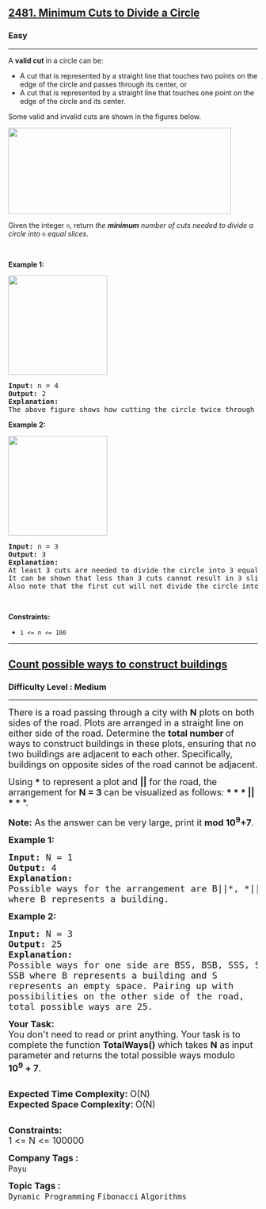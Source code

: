 <h2><a href="https://leetcode.com/problems/minimum-cuts-to-divide-a-circle/">2481. Minimum Cuts to Divide a Circle</a></h2><h3>Easy</h3><hr><div><p>A <strong>valid cut</strong> in a circle can be:</p>

<ul>
	<li>A cut that is represented by a straight line that touches two points on the edge of the circle and passes through its center, or</li>
	<li>A cut that is represented by a straight line that touches one point on the edge of the circle and its center.</li>
</ul>

<p>Some valid and invalid cuts are shown in the figures below.</p>
<img alt="" src="https://assets.leetcode.com/uploads/2022/10/29/alldrawio.png" style="width: 450px; height: 174px;">
<p>Given the integer <code>n</code>, return <em>the <strong>minimum</strong> number of cuts needed to divide a circle into </em><code>n</code><em> equal slices</em>.</p>

<p>&nbsp;</p>
<p><strong class="example">Example 1:</strong></p>
<img alt="" src="https://assets.leetcode.com/uploads/2022/10/24/11drawio.png" style="width: 200px; height: 200px;">
<pre><strong>Input:</strong> n = 4
<strong>Output:</strong> 2
<strong>Explanation:</strong> 
The above figure shows how cutting the circle twice through the middle divides it into 4 equal slices.
</pre>

<p><strong class="example">Example 2:</strong></p>
<img alt="" src="https://assets.leetcode.com/uploads/2022/10/24/22drawio.png" style="width: 200px; height: 201px;">
<pre><strong>Input:</strong> n = 3
<strong>Output:</strong> 3
<strong>Explanation:</strong>
At least 3 cuts are needed to divide the circle into 3 equal slices. 
It can be shown that less than 3 cuts cannot result in 3 slices of equal size and shape.
Also note that the first cut will not divide the circle into distinct parts.
</pre>

<p>&nbsp;</p>
<p><strong>Constraints:</strong></p>

<ul>
	<li><code>1 &lt;= n &lt;= 100</code></li>
</ul>
</div>

<hr>

<h2><a href="https://www.geeksforgeeks.org/problems/count-possible-ways-to-construct-buildings5007/1">Count possible ways to construct buildings</a></h2><h3>Difficulty Level : Medium</h3><hr><div class="problems_problem_content__Xm_eO"><p><span style="font-size: 18px;">There is a road passing through a city with <strong>N</strong> plots on both sides of the road. Plots are arranged in a straight line on either side of the road. Determine the <strong>total number </strong>of ways to construct buildings in these plots, ensuring that no two buildings are adjacent to each other. Specifically, buildings on opposite sides of the road cannot be adjacent.</span></p>
<p><span style="font-size: 18px;">Using <strong>*</strong> to represent a plot and <strong>||</strong> for the road, the arrangement for <strong>N = 3 </strong>can be visualized as follows: <strong>* * * || * * </strong>*.</span></p>
<p><span style="font-size: 18px;"><strong>Note:</strong> As the answer can be very large, print it <strong>mod 10<sup>9</sup>+7</strong>.</span></p>
<p><span style="font-size: 18px;"><strong>Example 1:</strong></span></p>
<pre><span style="font-size: 18px;"><strong>Input: </strong>N = 1
<strong>Output: </strong>4
<strong>Explanation: <br></strong>Possible ways for the arrangement are </span><span style="font-size: 18px;">B||*, *||B, B||B, *||*<br>where B represents a building.</span></pre>
<p><span style="font-size: 18px;"><strong>Example 2:</strong></span></p>
<pre><span style="font-size: 18px;"><strong>Input: </strong>N = 3
<strong>Output: </strong>25
<strong>Explanation: <br></strong>Possible ways for one side are BSS, BSB, SSS, SBS,<br>SSB where B represents a building and S
represents an empty space. Pairing up with <br>possibilities on the other side of the road,<br>total possible ways are 25.</span>
</pre>
<p><span style="font-size: 18px;"><strong>Your Task:</strong><br>You don't need to read or print anything. Your task is to complete the function&nbsp;<strong>TotalWays()</strong>&nbsp;which takes <strong>N</strong> as input parameter and returns the total possible ways modulo <strong>10<sup>9</sup>&nbsp;+ 7</strong>.</span><br>&nbsp;</p>
<p><span style="font-size: 18px;"><strong>Expected Time Complexity:&nbsp;</strong>O(N)<br><strong>Expected Space Complexity:&nbsp;</strong>O(N)</span><br>&nbsp;</p>
<p><span style="font-size: 18px;"><strong>Constraints:</strong><br>1 &lt;= N &lt;= 100000</span></p></div><p><span style=font-size:18px><strong>Company Tags : </strong><br><code>Payu</code>&nbsp;<br><p><span style=font-size:18px><strong>Topic Tags : </strong><br><code>Dynamic Programming</code>&nbsp;<code>Fibonacci</code>&nbsp;<code>Algorithms</code>&nbsp;